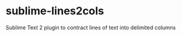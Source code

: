 sublime-lines2cols
==================

Sublime Text 2 plugin to contract lines of text into delimited columns